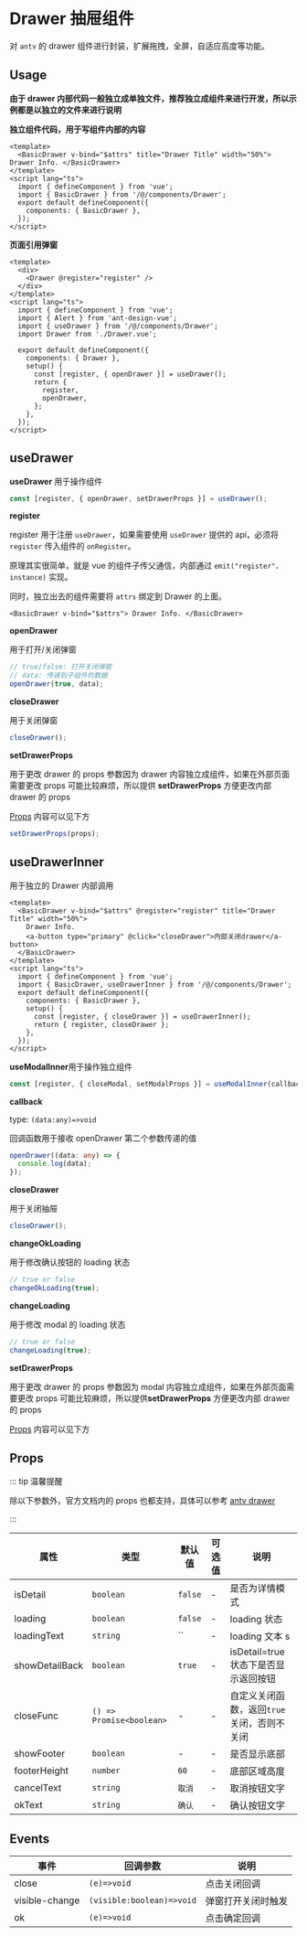 # Drawer 抽屉组件

对 `antv` 的 drawer 组件进行封装，扩展拖拽，全屏，自适应高度等功能。

## Usage

**由于 drawer 内部代码一般独立成单独文件，推荐独立成组件来进行开发，所以示例都是以独立的文件来进行说明**

**独立组件代码，用于写组件内部的内容**

```vue
<template>
  <BasicDrawer v-bind="$attrs" title="Drawer Title" width="50%"> Drawer Info. </BasicDrawer>
</template>
<script lang="ts">
  import { defineComponent } from 'vue';
  import { BasicDrawer } from '/@/components/Drawer';
  export default defineComponent({
    components: { BasicDrawer },
  });
</script>
```

**页面引用弹窗**

```vue
<template>
  <div>
    <Drawer @register="register" />
  </div>
</template>
<script lang="ts">
  import { defineComponent } from 'vue';
  import { Alert } from 'ant-design-vue';
  import { useDrawer } from '/@/components/Drawer';
  import Drawer from './Drawer.vue';

  export default defineComponent({
    components: { Drawer },
    setup() {
      const [register, { openDrawer }] = useDrawer();
      return {
        register,
        openDrawer,
      };
    },
  });
</script>
```

## useDrawer

**useDrawer** 用于操作组件

```ts
const [register, { openDrawer, setDrawerProps }] = useDrawer();
```

**register**

register 用于注册 `useDrawer`，如果需要使用 `useDrawer` 提供的 api，必须将 `register` 传入组件的 `onRegister`。

原理其实很简单，就是 vue 的组件子传父通信，内部通过 `emit("register"，instance)` 实现。

同时，独立出去的组件需要将 `attrs` 绑定到 Drawer 的上面。

```tsx
<BasicDrawer v-bind="$attrs"> Drawer Info. </BasicDrawer>
```

**openDrawer**

用于打开/关闭弹窗

```ts
// true/false: 打开关闭弹窗
// data: 传递到子组件的数据
openDrawer(true, data);
```

**closeDrawer**

用于关闭弹窗

```ts
closeDrawer();
```

**setDrawerProps**

用于更改 drawer 的 props 参数因为 drawer 内容独立成组件，如果在外部页面需要更改 props 可能比较麻烦，所以提供 **setDrawerProps** 方便更改内部 drawer 的 props

[Props](#Props) 内容可以见下方

```ts
setDrawerProps(props);
```

## useDrawerInner

用于独立的 Drawer 内部调用

```vue
<template>
  <BasicDrawer v-bind="$attrs" @register="register" title="Drawer Title" width="50%">
    Drawer Info.
    <a-button type="primary" @click="closeDrawer">内部关闭drawer</a-button>
  </BasicDrawer>
</template>
<script lang="ts">
  import { defineComponent } from 'vue';
  import { BasicDrawer, useDrawerInner } from '/@/components/Drawer';
  export default defineComponent({
    components: { BasicDrawer },
    setup() {
      const [register, { closeDrawer }] = useDrawerInner();
      return { register, closeDrawer };
    },
  });
</script>
```

**useModalInner**用于操作独立组件

```ts
const [register, { closeModal, setModalProps }] = useModalInner(callback);
```

**callback**

type: `(data:any)=>void`

回调函数用于接收 openDrawer 第二个参数传递的值

```ts
openDrawer((data: any) => {
  console.log(data);
});
```

**closeDrawer**

用于关闭抽屉

```ts
closeDrawer();
```

**changeOkLoading**

用于修改确认按钮的 loading 状态

```ts
// true or false
changeOkLoading(true);
```

**changeLoading**

用于修改 modal 的 loading 状态

```ts
// true or false
changeLoading(true);
```

**setDrawerProps**

用于更改 drawer 的 props 参数因为 modal 内容独立成组件，如果在外部页面需要更改 props 可能比较麻烦，所以提供**setDrawerProps** 方便更改内部 drawer 的 props

[Props](#Props) 内容可以见下方

## Props

::: tip 温馨提醒

除以下参数外，官方文档内的 props 也都支持，具体可以参考 [antv drawer](https://2x.antdv.com/components/drawer-cn/#API)

:::

| 属性           | 类型                 | 默认值  | 可选值 | 说明                                 |
| -------------- | -------------------- | ------- | ------ | ------------------------------------ |
| isDetail       | `boolean`            | `false` | -      | 是否为详情模式                       |
| loading        | `boolean`            | `false` | -      | loading 状态                         |
| loadingText    | `string`             | ``      | -      | loading 文本 s                       |
| showDetailBack | `boolean`            | `true`  | -      | isDetail=true 状态下是否显示返回按钮 |
| closeFunc      | `() => Promise<boolean>` | -       | -      | 自定义关闭函数，返回`true`关闭，否则不关闭                     |
| showFooter     | `boolean`            | -       | -      | 是否显示底部                         |
| footerHeight   | `number`             | `60`    | -      | 底部区域高度                         |
| cancelText     | `string`             | `取消`    | -      | 取消按钮文字                         |
| okText         | `string`             | `确认`    | -      | 确认按钮文字                         |

## Events

| 事件           | 回调参数                  | 说明               |
| -------------- | ------------------------- | ------------------ |
| close          | `(e)=>void`               | 点击关闭回调       |
| visible-change | `(visible:boolean)=>void` | 弹窗打开关闭时触发 |
| ok             | `(e)=>void`               | 点击确定回调       |
